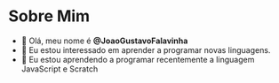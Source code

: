 # Sobre Mim

- 👋 Olá, meu nome é **@JoaoGustavoFalavinha**
- 👀 Eu estou interessado em aprender a programar novas linguagens.
- 🌱 Eu estou aprendendo a programar recentemente a linguagem JavaScript e Scratch

<!---
JoaoGustavoFalavinha/JoaoGustavoFalavinha is a ✨ special ✨ repository because its `README.md` (this file) appears on your GitHub profile.
You can click the Preview link to take a look at your changes.
--->
